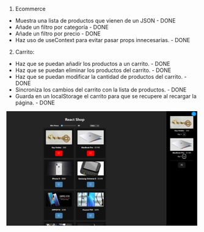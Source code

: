 1. Ecommerce

- Muestra una lista de productos que vienen de un JSON - DONE
- Añade un filtro por categoría - DONE
- Añade un filtro por precio - DONE
- Haz uso de useContext para evitar pasar props innecesarias. - DONE

2. Carrito:

- Haz que se puedan añadir los productos a un carrito. - DONE
- Haz que se puedan eliminar los productos del carrito. - DONE
- Haz que se puedan modificar la cantidad de productos del carrito. - DONE
- Sincroniza los cambios del carrito con la lista de productos. - DONE
- Guarda en un localStorage el carrito para que se recupere al recargar la página. - DONE

<img src="preview.png"  width="500" height="300">
